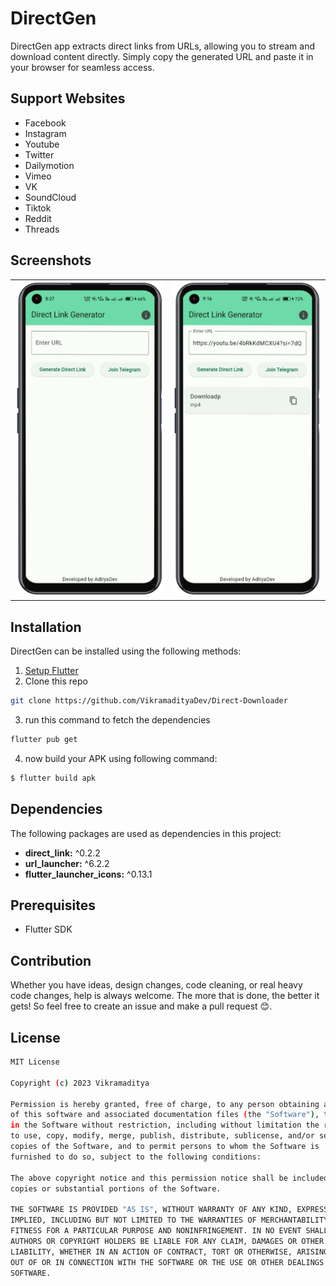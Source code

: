# DirectGen

DirectGen app extracts direct links from URLs, allowing you to stream and download content directly. Simply copy the generated URL and paste it in your browser for seamless access.

## Support Websites

- Facebook
- Instagram
- Youtube
- Twitter
- Dailymotion
- Vimeo
- VK
- SoundCloud
- Tiktok
- Reddit
- Threads

## Screenshots
<table>
<tr>
    <td><img src="mockups/image_1.png" width=250/></td>
    <td><img src="mockups/image_2.png" width=250/></td>
</tr>
</table>

## Installation
DirectGen can be installed using the following methods:

1. [Setup Flutter](https://flutter.dev/docs/get-started/install)
2. Clone this repo
```sh
git clone https://github.com/VikramadityaDev/Direct-Downloader
```
3. run this command to fetch the dependencies
```sh
flutter pub get
```
4. now build your APK using following command:
```sh
$ flutter build apk 
```

## Dependencies

The following packages are used as dependencies in this project:
- **direct_link:** ^0.2.2
- **url_launcher:** ^6.2.2
- **flutter_launcher_icons:** ^0.13.1

## Prerequisites

- Flutter SDK

## Contribution

Whether you have ideas, design changes, code cleaning, or real heavy code changes, help is always welcome. The more that is done, the better it gets! So feel free to create an issue and make a pull request 😊.

## License

```sh
MIT License

Copyright (c) 2023 Vikramaditya

Permission is hereby granted, free of charge, to any person obtaining a copy
of this software and associated documentation files (the "Software"), to deal
in the Software without restriction, including without limitation the rights
to use, copy, modify, merge, publish, distribute, sublicense, and/or sell
copies of the Software, and to permit persons to whom the Software is
furnished to do so, subject to the following conditions:

The above copyright notice and this permission notice shall be included in all
copies or substantial portions of the Software.

THE SOFTWARE IS PROVIDED "AS IS", WITHOUT WARRANTY OF ANY KIND, EXPRESS OR
IMPLIED, INCLUDING BUT NOT LIMITED TO THE WARRANTIES OF MERCHANTABILITY,
FITNESS FOR A PARTICULAR PURPOSE AND NONINFRINGEMENT. IN NO EVENT SHALL THE
AUTHORS OR COPYRIGHT HOLDERS BE LIABLE FOR ANY CLAIM, DAMAGES OR OTHER
LIABILITY, WHETHER IN AN ACTION OF CONTRACT, TORT OR OTHERWISE, ARISING FROM,
OUT OF OR IN CONNECTION WITH THE SOFTWARE OR THE USE OR OTHER DEALINGS IN THE
SOFTWARE.
```
